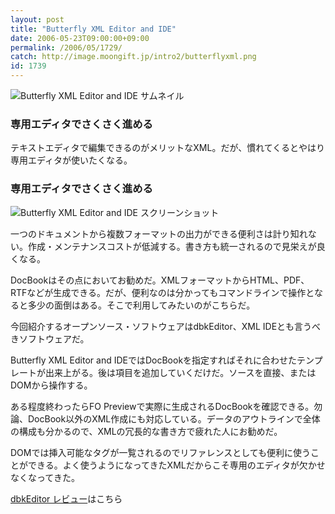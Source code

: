 ```yaml
---
layout: post
title: "Butterfly XML Editor and IDE"
date: 2006-05-23T09:00:00+09:00
permalink: /2006/05/1729/
catch: http://image.moongift.jp/intro2/butterflyxml.png
id: 1739
---
```

 ![Butterfly XML Editor and IDE サムネイル](http://image.moongift.jp/intro2/butterflyxml.t.png "Butterfly XML Editor and IDE サムネイル")
  

### 専用エディタでさくさく進める
  
テキストエディタで編集できるのがメリットなXML。だが、慣れてくるとやはり専用エディタが使いたくなる。  
<!--more-->  

### 専用エディタでさくさく進める
  

![Butterfly XML Editor and IDE スクリーンショット](http://image.moongift.jp/intro2/butterflyxml.png "Butterfly XML Editor and IDE スクリーンショット")

  

一つのドキュメントから複数フォーマットの出力ができる便利さは計り知れない。作成・メンテナンスコストが低減する。書き方も統一されるので見栄えが良くなる。

  

DocBookはその点においてお勧めだ。XMLフォーマットからHTML、PDF、RTFなどが生成できる。だが、便利なのは分かってもコマンドラインで操作となると多少の面倒はある。そこで利用してみたいのがこちらだ。

  

今回紹介するオープンソース・ソフトウェアはdbkEditor、XML IDEとも言うべきソフトウェアだ。

  

Butterfly XML Editor and IDEではDocBookを指定すればそれに合わせたテンプレートが出来上がる。後は項目を追加していくだけだ。ソースを直接、またはDOMから操作する。

  

ある程度終わったらFO Previewで実際に生成されるDocBookを確認できる。勿論、DocBook以外のXML作成にも対応している。データのアウトラインで全体の構成も分かるので、XMLの冗長的な書き方で疲れた人にお勧めだ。

  

DOMでは挿入可能なタグが一覧されるのでリファレンスとしても便利に使うことができる。よく使うようになってきたXMLだからこそ専用のエディタが欠かせなくなってきた。

  

[dbkEditor レビュー](http://oss.moongift.jp/review/i-1734.html)はこちら

